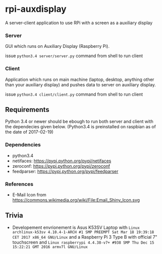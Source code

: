 # rpi-auxdisplay
A server-client application to use RPi with a screen as a auxiliary display

### Server
GUI which runs on Auxiliary Display (Raspberry Pi).

issue `python3.4 server/server.py` command from shell to run client

### Client
Application which runs on main machine (laptop, desktop, anything other than your auxiliary display) and pushes data to server on auxiliary display.

issue `python3.4 client/client.py` command from shell to run client

## Requirements
Python 3.4 or newer should be ebough to run both server and client with the dependecies given below. (Python3.4 is preinstalled on raspbian as of the date of 2017-02-19)

### Dependencies
* python3.4
* netifaces: https://pypi.python.org/pypi/netifaces
* zeroconf: https://pypi.python.org/pypi/zeroconf
* feedparser: https://pypi.python.org/pypi/feedparser

### References
* E-Mail Icon from https://commons.wikimedia.org/wiki/File:Email_Shiny_Icon.svg

## Trivia
* Developement envrionement is Asus K53SV Laptop with `Linux archlinux-k53sv 4.10.4-1-ARCH #1 SMP PREEMPT Sat Mar 18 19:39:18 CET 2017 x86_64 GNU/Linux` and a Raspberry Pi 3 Type B with official 7" touchscreen and `Linux raspberrypi 4.4.38-v7+ #938 SMP Thu Dec 15 15:22:21 GMT 2016 armv7l GNU/Linux`
